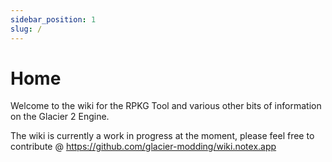 ```yaml
---
sidebar_position: 1
slug: /
---
```


# Home

Welcome to the wiki for the RPKG Tool and various other bits of information on the Glacier 2 Engine.

The wiki is currently a work in progress at the moment, please feel free to contribute @ https://github.com/glacier-modding/wiki.notex.app
